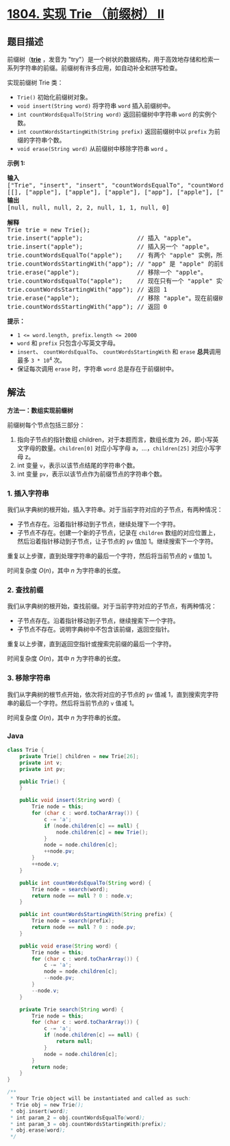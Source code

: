 # [1804. 实现 Trie （前缀树） II](https://leetcode.cn/problems/implement-trie-ii-prefix-tree)

## 题目描述

<p>前缀树（<strong><a href="https://en.wikipedia.org/wiki/Trie" target="_blank">trie</a></strong> ，发音为 "try"）是一个树状的数据结构，用于高效地存储和检索一系列字符串的前缀。前缀树有许多应用，如自动补全和拼写检查。</p>

<p>实现前缀树 Trie 类：</p>

<ul>
	<li><code>Trie()</code> 初始化前缀树对象。</li>
	<li><code>void insert(String word)</code> 将字符串 <code>word</code> 插入前缀树中。</li>
	<li><code>int countWordsEqualTo(String word)</code> 返回前缀树中字符串 <code>word</code> 的实例个数。</li>
	<li><code>int countWordsStartingWith(String prefix)</code> 返回前缀树中以 <code>prefix</code> 为前缀的字符串个数。</li>
	<li><code>void erase(String word)</code> 从前缀树中移除字符串 <code>word</code> 。</li>
</ul>



<p><strong>示例 1:</strong></p>

<pre><b>输入</b>
["Trie", "insert", "insert", "countWordsEqualTo", "countWordsStartingWith", "erase", "countWordsEqualTo", "countWordsStartingWith", "erase", "countWordsStartingWith"]
[[], ["apple"], ["apple"], ["apple"], ["app"], ["apple"], ["apple"], ["app"], ["apple"], ["app"]]
<b>输出</b>
[null, null, null, 2, 2, null, 1, 1, null, 0]

<b>解释</b>
Trie trie = new Trie();
trie.insert("apple");               // 插入 "apple"。
trie.insert("apple");               // 插入另一个 "apple"。
trie.countWordsEqualTo("apple");    // 有两个 "apple" 实例，所以返回 2。
trie.countWordsStartingWith("app"); // "app" 是 "apple" 的前缀，所以返回 2。
trie.erase("apple");                // 移除一个 "apple"。
trie.countWordsEqualTo("apple");    // 现在只有一个 "apple" 实例，所以返回 1。
trie.countWordsStartingWith("app"); // 返回 1
trie.erase("apple");                // 移除 "apple"。现在前缀树是空的。
trie.countWordsStartingWith("app"); // 返回 0
</pre>



<p><b>提示：</b></p>

<ul>
	<li><code>1 &lt;= word.length, prefix.length &lt;= 2000</code></li>
	<li><code>word</code> 和 <code>prefix</code> 只包含小写英文字母。</li>
	<li><code>insert</code>、 <code>countWordsEqualTo</code>、 <code>countWordsStartingWith</code> 和 <code>erase</code> <strong>总共</strong>调用最多 <code>3 * 10<sup>4</sup></code> 次。</li>
	<li>保证每次调用 <code>erase</code> 时，字符串 <code>word</code> 总是存在于前缀树中。</li>
</ul>

## 解法

**方法一：数组实现前缀树**

前缀树每个节点包括三部分：

1. 指向子节点的指针数组 children，对于本题而言，数组长度为 26，即小写英文字母的数量。`children[0]` 对应小写字母 a，...，`children[25]` 对应小写字母 z。
1. int 变量 `v`，表示以该节点结尾的字符串个数。
1. int 变量 `pv`，表示以该节点作为前缀节点的字符串个数。

### 1. 插入字符串

我们从字典树的根开始，插入字符串。对于当前字符对应的子节点，有两种情况：

-   子节点存在。沿着指针移动到子节点，继续处理下一个字符。
-   子节点不存在。创建一个新的子节点，记录在 `children` 数组的对应位置上，然后沿着指针移动到子节点，让子节点的 `pv` 值加 1。继续搜索下一个字符。

重复以上步骤，直到处理字符串的最后一个字符，然后将当前节点的 `v` 值加 1。

时间复杂度 $O(n)$，其中 $n$ 为字符串的长度。

### 2. 查找前缀

我们从字典树的根开始，查找前缀。对于当前字符对应的子节点，有两种情况：

-   子节点存在。沿着指针移动到子节点，继续搜索下一个字符。
-   子节点不存在。说明字典树中不包含该前缀，返回空指针。

重复以上步骤，直到返回空指针或搜索完前缀的最后一个字符。

时间复杂度 $O(n)$，其中 $n$ 为字符串的长度。

### 3. 移除字符串

我们从字典树的根节点开始，依次将对应的子节点的 `pv` 值减 1，直到搜索完字符串的最后一个字符。然后将当前节点的 `v` 值减 1。

时间复杂度 $O(n)$，其中 $n$ 为字符串的长度。

### **Java**

```java
class Trie {
    private Trie[] children = new Trie[26];
    private int v;
    private int pv;

    public Trie() {
    }

    public void insert(String word) {
        Trie node = this;
        for (char c : word.toCharArray()) {
            c -= 'a';
            if (node.children[c] == null) {
                node.children[c] = new Trie();
            }
            node = node.children[c];
            ++node.pv;
        }
        ++node.v;
    }

    public int countWordsEqualTo(String word) {
        Trie node = search(word);
        return node == null ? 0 : node.v;
    }

    public int countWordsStartingWith(String prefix) {
        Trie node = search(prefix);
        return node == null ? 0 : node.pv;
    }

    public void erase(String word) {
        Trie node = this;
        for (char c : word.toCharArray()) {
            c -= 'a';
            node = node.children[c];
            --node.pv;
        }
        --node.v;
    }

    private Trie search(String word) {
        Trie node = this;
        for (char c : word.toCharArray()) {
            c -= 'a';
            if (node.children[c] == null) {
                return null;
            }
            node = node.children[c];
        }
        return node;
    }
}

/**
 * Your Trie object will be instantiated and called as such:
 * Trie obj = new Trie();
 * obj.insert(word);
 * int param_2 = obj.countWordsEqualTo(word);
 * int param_3 = obj.countWordsStartingWith(prefix);
 * obj.erase(word);
 */
```
